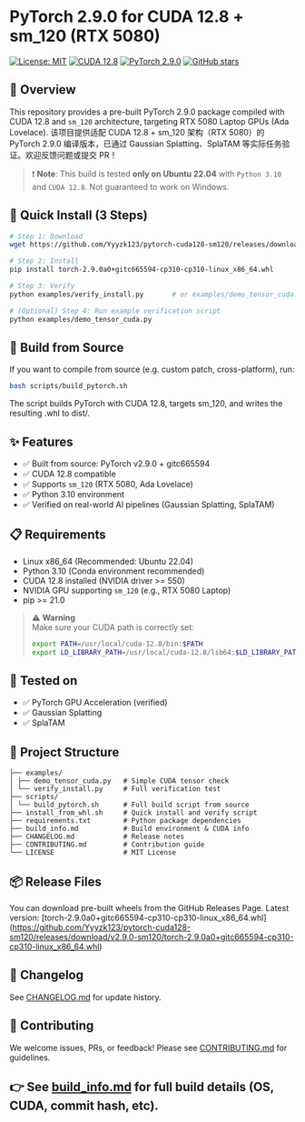 # PyTorch 2.9.0 for CUDA 12.8 + sm_120 (RTX 5080)

[![License: MIT](https://img.shields.io/badge/License-MIT-blue.svg)](LICENSE)
[![CUDA 12.8](https://img.shields.io/badge/CUDA-12.8-success.svg)](https://developer.nvidia.com/cuda-downloads)
[![PyTorch 2.9.0](https://img.shields.io/badge/PyTorch-2.9.0-orange)](https://pytorch.org/)
[![GitHub stars](https://img.shields.io/github/stars/Yyyzk123/pytorch-cuda128-sm120?style=social)](https://github.com/Yyyzk123/pytorch-cuda128-sm120)

## 🚀 Overview
This repository provides a pre-built PyTorch 2.9.0 package compiled with CUDA 12.8 and `sm_120` architecture, targeting RTX 5080 Laptop GPUs (Ada Lovelace).
该项目提供适配 CUDA 12.8 + sm_120 架构（RTX 5080）的 PyTorch 2.9.0 编译版本，已通过 Gaussian Splatting、SplaTAM 等实际任务验证。欢迎反馈问题或提交 PR！
> ❗ **Note**: This build is tested **only on Ubuntu 22.04** with `Python 3.10` and `CUDA 12.8`. Not guaranteed to work on Windows.

## 🧪 Quick Install (3 Steps)
```bash
# Step 1: Download
wget https://github.com/Yyyzk123/pytorch-cuda128-sm120/releases/download/v2.9.0-sm120/torch-2.9.0a0+gitc665594-cp310-cp310-linux_x86_64.whl

# Step 2: Install
pip install torch-2.9.0a0+gitc665594-cp310-cp310-linux_x86_64.whl

# Step 3: Verify
python examples/verify_install.py       # or examples/demo_tensor_cuda.py

# (Optional) Step 4: Run example verification script
python examples/demo_tensor_cuda.py
```

## 🔧 Build from Source
If you want to compile from source (e.g. custom patch, cross-platform), run:
```bash
bash scripts/build_pytorch.sh
```
The script builds PyTorch with CUDA 12.8, targets sm_120, and writes the resulting .whl to dist/.

## ✨ Features
- ✅ Built from source: PyTorch v2.9.0 + gitc665594
- ✅ CUDA 12.8 compatible
- ✅ Supports `sm_120` (RTX 5080, Ada Lovelace)
- ✅ Python 3.10 environment
- ✅ Verified on real-world AI pipelines (Gaussian Splatting, SplaTAM)

## 📋 Requirements
- Linux x86_64 (Recommended: Ubuntu 22.04)
- Python 3.10 (Conda environment recommended)
- CUDA 12.8 installed (NVIDIA driver >= 550)
- NVIDIA GPU supporting `sm_120` (e.g., RTX 5080 Laptop)
- pip >= 21.0
> ⚠️ **Warning**  
> Make sure your CUDA path is correctly set:  
> 
> ```bash
> export PATH=/usr/local/cuda-12.8/bin:$PATH
> export LD_LIBRARY_PATH=/usr/local/cuda-12.8/lib64:$LD_LIBRARY_PATH
> ```

## 🧪 Tested on
- ✅ PyTorch GPU Acceleration (verified)
- ✅ Gaussian Splatting
- ✅ SplaTAM

## 📂 Project Structure
```
├── examples/
│ ├── demo_tensor_cuda.py   # Simple CUDA tensor check
│ └── verify_install.py     # Full verification test
├── scripts/
│ └── build_pytorch.sh      # Full build script from source
├── install_from_whl.sh     # Quick install and verify script
├── requirements.txt        # Python package dependencies
├── build_info.md           # Build environment & CUDA info
├── CHANGELOG.md            # Release notes
├── CONTRIBUTING.md         # Contribution guide
└── LICENSE                 # MIT License
```

## 📦 Release Files
You can download pre-built wheels from the GitHub Releases Page.
Latest version: 
[torch-2.9.0a0+gitc665594-cp310-cp310-linux_x86_64.whl]
(https://github.com/Yyyzk123/pytorch-cuda128-sm120/releases/download/v2.9.0-sm120/torch-2.9.0a0+gitc665594-cp310-cp310-linux_x86_64.whl)


## 📓 Changelog
See [CHANGELOG.md](./CHANGELOG.md) for update history. 
## 🙌 Contributing
We welcome issues, PRs, or feedback!
Please see [CONTRIBUTING.md](./CONTRIBUTING.md) for guidelines.  

## 👉 See [build_info.md](./build_info.md) for full build details (OS, CUDA, commit hash, etc).

